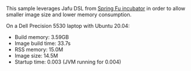 This sample leverages Jafu DSL from [Spring Fu incubator](https://github.com/spring-projects-experimental/spring-fu) in order to allow smaller image size and lower memory consumption.

On a Dell Precision 5530 laptop with Ubuntu 20.04:
- Build memory: 3.59GB
- Image build time: 33.7s
- RSS memory: 15.0M
- Image size: 14.5M
- Startup time: 0.003 (JVM running for 0.004)

